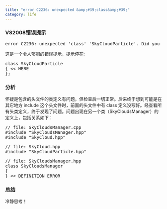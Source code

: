 ```yaml
---
title: "error C2236: unexpected &amp;#39;class&amp;#39;"
category: life
---
```


<h3>VS2008错误提示</h3>
<pre class="quote">error C2236: unexpected 'class' 'SkyCloudParticle'. Did you forget a ';'?</pre>
<p>这是一个令人郁闷的错误提示，提示停在:</p>
<pre class="code">class SkyCloudParticle<br>{ &lt;&lt; HERE<br>};</pre>
<h3>分析</h3>
<p>怀疑是包含的头文件的类定义有问题，但检查后一切正常。后来终于想到可能是在其它地方 include 这个头文件时，前面的头文件中有 class 定义没写好。经查看所有头类定义，终于发现了问题。问题出现在另一个类（SkyCloudsManager）的定义上，包括关系如下：</p>
<pre class="code">// file: SkyCloudsManager.cpp<br>#include &quot;SkyCloudsManager.hpp&quot;<br>#include &quot;SkyCloud.hpp&quot;</pre>
<pre class="code">// file: SkyCloud.hpp<br>#include &quot;SkyCloudParticle.hpp&quot;</pre>
<pre class="code">// file: SkyCloudsManager.hpp<br>class SkyCloudsManager<br>{<br>} &lt;&lt; DEFINITION ERROR</pre>
<h3>总结</h3>
<p>冷静思考！</p>